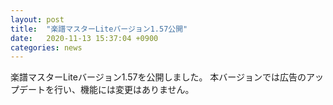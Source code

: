 ```yaml
---
layout: post
title:  "楽譜マスターLiteバージョン1.57公開"
date:   2020-11-13 15:37:04 +0900
categories: news
---
```


楽譜マスターLiteバージョン1.57を公開しました。
本バージョンでは広告のアップデートを行い、機能には変更はありません。